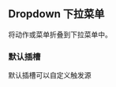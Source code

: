 <div class="demo-header">
<p class="overviewicon">
  <span class="wapi-form-usercontact"/>
</p>

## Dropdown 下拉菜单

<nova-uxlink widget-name="Dropdown"></nova-uxlink>

将动作或菜单折叠到下拉菜单中。

</div>

### 默认插槽

默认插槽可以自定义触发源
<nova-demo-view link="dropdown/slot-default"></nova-demo-view>
